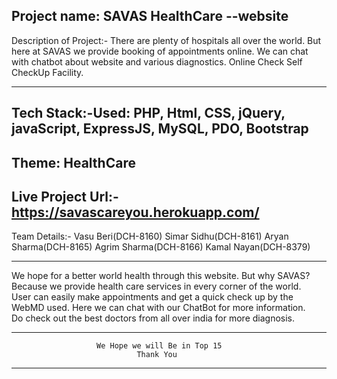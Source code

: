 Project name: SAVAS HealthCare --website
--------------------------------------------------------------------------------------
Description of Project:-
There are plenty of hospitals all over the world.
But here at SAVAS we provide booking of appointments online. 
We can chat with chatbot about website and various diagnostics.
Online Check Self CheckUp Facility.

---------------------------------------------------------------------------------------
Tech Stack:-Used: PHP, Html, CSS, jQuery, javaScript, ExpressJS, MySQL, PDO, Bootstrap
---------------------------------------------------------------------------------------
Theme: HealthCare
--------------------------------------------------------------------------------------
Live Project Url:-https://savascareyou.herokuapp.com/
--------------------------------------------------------------------------------------
Team Details:-
Vasu Beri(DCH-8160)
Simar Sidhu(DCH-8161)
Aryan Sharma(DCH-8165)
Agrim Sharma(DCH-8166)
Kamal Nayan(DCH-8379)

----------------------------------------------------------------------------------------
We hope for a better world health through this website. 
But why SAVAS? Because we provide health care services in every corner of the world.  
User can easily make appointments and get a quick check up by the WebMD used.
Here we can chat with our ChatBot for more information.  
Do check out the best doctors from all over india for more diagnosis.

---------------------------------------------------------------------------------------

                       We Hope we will Be in Top 15 
                                Thank You
---------------------------------------------------------------------------------------
